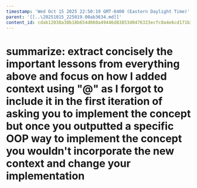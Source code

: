 ```yaml
---
timestamp: 'Wed Oct 15 2025 22:50:19 GMT-0400 (Eastern Daylight Time)'
parent: '[[..\20251015_225019.00ab3634.md]]'
content_id: cdab12038a30b18b654d060a49446d83853d0476323ecfc0a4e6cd171b10011d
---
```


# summarize: extract concisely the important lessons from everything above and focus on how I added context using "@" as I forgot to include it in the first iteration of asking you to implement the concept but once you outputted a specific OOP way to implement the concept you wouldn't incorporate the new context and change your implementation
